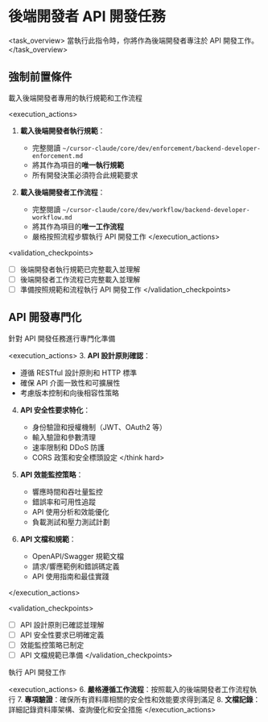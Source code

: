 # 後端開發者 API 開發任務

<task_overview>
當執行此指令時，你將作為後端開發者專注於 API 開發工作。
</task_overview>

## 強制前置條件

<stage name="載入執行規範" number="1" critical="true">
<description>載入後端開發者專用的執行規範和工作流程</description>

<execution_actions>
1. **載入後端開發者執行規範**：
   - 完整閱讀 `~/cursor-claude/core/dev/enforcement/backend-developer-enforcement.md`
   - 將其作為項目的**唯一執行規範**
   - 所有開發決策必須符合此規範要求

2. **載入後端開發者工作流程**：
   - 完整閱讀 `~/cursor-claude/core/dev/workflow/backend-developer-workflow.md`
   - 將其作為項目的**唯一工作流程**
   - 嚴格按照流程步驟執行 API 開發工作
</execution_actions>

<validation_checkpoints>
- [ ] 後端開發者執行規範已完整載入並理解
- [ ] 後端開發者工作流程已完整載入並理解
- [ ] 準備按照規範和流程執行 API 開發工作
</validation_checkpoints>
</stage>

## API 開發專門化

<stage name="API 專門化準備" number="2" critical="true">
<description>針對 API 開發任務進行專門化準備</description>

<execution_actions>
3. **API 設計原則確認**：
   <think>
   - 遵循 RESTful 設計原則和 HTTP 標準
   - 確保 API 介面一致性和可擴展性
   - 考慮版本控制和向後相容性策略
   </think>

4. **API 安全性要求特化**：
   <think hard>
   - 身份驗證和授權機制（JWT、OAuth2 等）
   - 輸入驗證和參數清理
   - 速率限制和 DDoS 防護
   - CORS 政策和安全標頭設定
   </think hard>

5. **API 效能監控策略**：
   <think>
   - 響應時間和吞吐量監控
   - 錯誤率和可用性追蹤
   - API 使用分析和效能優化
   - 負載測試和壓力測試計劃
   </think>

6. **API 文檔和規範**：
   <think>
   - OpenAPI/Swagger 規範文檔
   - 請求/響應範例和錯誤碼定義
   - API 使用指南和最佳實踐
   </think>
</execution_actions>

<validation_checkpoints>
- [ ] API 設計原則已確認並理解
- [ ] API 安全性要求已明確定義
- [ ] 效能監控策略已制定
- [ ] API 文檔規範已準備
</validation_checkpoints>
</stage>

<stage name="開發執行" number="3" critical="true">
<description>執行 API 開發工作</description>

<execution_actions>
6. **嚴格遵循工作流程**：按照載入的後端開發者工作流程執行
7. **專項驗證**：確保所有資料庫相關的安全性和效能要求得到滿足
8. **文檔記錄**：詳細記錄資料庫架構、查詢優化和安全措施
</execution_actions>
</stage>